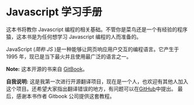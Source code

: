 # Javascript 学习手册

这本书将教你 Javascript 编程的相关基础。不管你是菜鸟还是一个有经验的程序猿，这本书是为任何想学习 Javascript 编程的人而准备的。

JavaScript (*简称 JS* )是一种能够让网页响应用户交互的编程语言。它产生于 1995 年，现已是当下最火并且使用最广泛的语言之一。

**Note:** 这本开源的书来自 [GitBook](http://www.gitbook.io)。

**自我说明:** 这是我第一次进行开源翻译项目，现在是一个人，也欢迎有其他人加入这个项目。还希望大家指出翻译错误的地方，有问题可以在[GitHub](https://github.com/xinqiu/Learn-Javascript)中提出。 最后，感谢本书作者 Gitbook 公司提供这套教程。